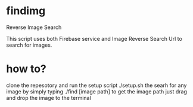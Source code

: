 # findimg
Reverse Image Search

This script uses both Firebase service and Image Reverse Search Url to search for images.

# how to?
clone the repesotory and run the setup script
 ./setup.sh
 the searh for any image by simply typing
 ./find [image path] to get the image path just drag and drop the image to the terminal
